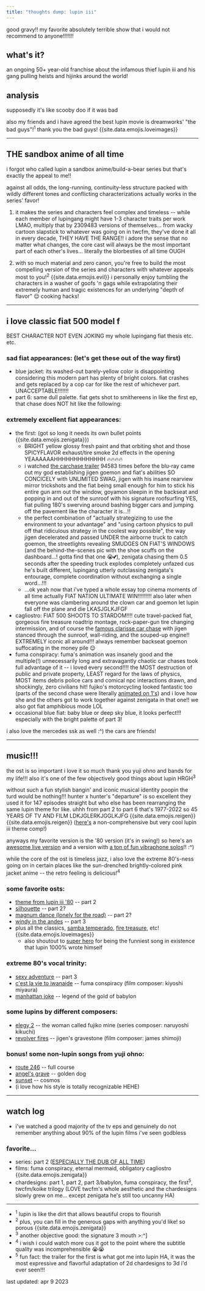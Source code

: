```yaml
---
title: "thoughts dump: lupin iii"
---
```


good gravy!! my favorite absolutely terrible show that i would not recommend to anyone!!!!!!!

## what's it?

an ongoing 50+ year-old franchise about the infamous thief lupin iii and his gang pulling heists and hijinks around the world!

## analysis

supposedly it's like scooby doo if it was bad

also my friends and i have agreed the best lupin movie is dreamworks' "the bad guys"!<sup>1</sup> thank you the bad guys! {{site.data.emojis.loveimages}}

---

## THE sandbox anime of all time

i forgot who called lupin a sandbox anime/build-a-bear series but that's exactly the appeal to me!!

against all odds, the long-running, continuity-less structure packed with wildly different tones and conflicting characterizations actually works in the series' favor!

1. it makes the series and characters feel complex and timeless -- while each member of lupingang might have 1-3 character traits per work LMAO, multiply that by 2309483 versions of themselves... from wacky cartoon slapstick to whatever was going on in twcfm, they've done it all in every decade, THEY HAVE THE RANGE!! i adore the sense that no matter what changes, the core cast will always be the most important part of each other's lives... literally the blorbesties of all time OUGH

2. with so much material and zero canon, you're free to build the most compelling version of the series and characters with whatever appeals most to you!<sup>2</sup> {{site.data.emojis.evil}} i personally enjoy tumbling the characters in a washer of goofs 'n gags while extrapolating their extremely human and tragic existences for an underlying "depth of flavor" 😌 cooking hacks!

---

## i love classic fiat 500 model f

BEST CHARACTER NOT EVEN JOKING my whole lupingang fiat thesis etc. etc.

### sad fiat appearances: (let's get these out of the way first)

- blue jacket: its washed-out barely-yellow color is disappointing considering this modern part has plenty of bright colors. fiat crashes and gets replaced by a cop car for like the rest of whichever part. UNACCEPTABLE!!!!!!!
- part 6: same dull palette. fiat gets shot to smithereens in like the first ep, that chase does NOT hit like the following:

### extremely excellent fiat appearances:

- the first: (got so long it needs its own bullet points {{site.data.emojis.zenigata}})
  - BRIGHT yellow glossy fresh paint and that orbiting shot and those SPICYFLAVOR exhaust/tire smoke 2d effects in the opening YEAAAAAAHHHHHHHHHHHHH 🔥🔥🔥🔥
  - i watched [the carchase trailer](https://www.youtube.com/watch?v=XM1HmNXpA-w) 94583 times before the blu-ray came out my god establishing jigen goemon and fiat's abilities SO CONCICELY with UNLIMITED SWAG, jigen with his insane rearview mirror trickshots and the fiat being small enough for him to stick his entire gun arm out the window, goyamon sleepin in the backseat and popping in and out of the sunroof with his signature roofsurfing YES, fiat pulling 180's swerving around bashing bigger cars and jumping off the pavement like the character it is...!!
  - the perfect combination of "actually strategizing to use the environment to your advantage" and "using cartoon physics to pull off that ridiculous strategy in the coolest way possible", the way jigen decelerated and passed UNDER the airborne truck to catch goemon, the streetlights revealing SMUDGES ON FIAT'S WINDOWS (and the behind-the-scenes pic with the shoe scuffs on the dashboard...! gotta find that one 😭💕), zenigata chasing them 0.5 seconds after the speeding truck explodes completely unfazed cus he's built different, lupingang utterly outclassing zenigata's entourage, complete coordination without exchanging a single word...!!!
  - ...ok yeah now that i've typed a whole essay top cinema moments of all time actually FIAT NATION ULTIMATE WIN!!!!!!!!! also later when everyone was clambering around the clown car and goemon let lupin fall off the plane and die LKASJGLKJFGF
- cagliostro: FIAT 500 SHOOTS TO STARDOM!!!! cute travel-packed fiat, gorgeous fire treasure roadtrip montage, rock-paper-gun tire changing intermission, and of course the [famous clarisse car chase](https://www.youtube.com/watch?v=LTOJZiDv1Uk) with jigen stanced through the sunroof, wall-riding, and the souped-up engine!! EXTREMELY iconic all around!!! always remember backseat goemon suffocating in the money pile 😌
- fuma conspiracy: fuma's animation was insanely good and the multiple(!) unnecessarily long and extravagantly chaotic car chases took full advantage of it -- i loved every second!!!! the MOST destruction of public and private property, LEAST regard for the laws of physics, MOST items debris police cars and comical npc interactions drawn, and shockingly, zero civilians hit! fujiko's motorcycling looked fantastic too (parts of the second chase were literally [animated on 1's](https://www.youtube.com/watch?v=WTGPoZzG-PI&t=197s)) and i love how she and the others got to work together against zenigata in that one!! we also got fiat amphibious mode LOL
- occasional blue fiat: baby blue or deep sky blue, it looks perfect!!! especially with the bright palette of part 3!

i also love the mercedes ssk as well :^) the cars are friends!

---

## music!!!

the ost is so important i love it so much thank you yuji ohno and bands for my life!!! also it's one of the few objectively good things about lupin HRGH<sup>3</sup>

without such a fun stylish bangin' and iconic musical identity poopin the turd would be nothing!!! hunter x hunter's "departure" is so excellent they used it for 147 episodes straight but who else has been rearranging the same lupin theme for like. uhhh from part 2 to part 6 that's 1977-2022 so 45 YEARS OF TV AND FILM LDKJGLERKJGGLKJFG {{site.data.emojis.reigen}} {{site.data.emojis.reigen}} ([here's](https://completely-legit.tumblr.com/post/650235599173926912) a non-comprehensive but very cool lupin iii theme comp!)

anyways my favorite version is the '80 version (it's in swing!) so here's an [awesome live version](https://www.youtube.com/watch?v=Kyl7fgvV1oo) and a version with [a ton of fun vibraphone solos](https://www.youtube.com/watch?v=6ZMitvIHIkI)!! :^)

while the core of the ost is timeless jazz, i also love the extreme 80's-ness going on in certain places like the sun-drenched brightly-colored pink jacket anime -- the retro feeling is delicious!<sup>4</sup>

### some favorite osts:

- [theme from lupin iii '80](https://www.youtube.com/watch?v=mujtQQENbnA) -- part 2
- [silhouette](https://www.youtube.com/watch?v=eHXrtbhiZ4M) -- part 2?
- [magnum dance (lonely for the road)](https://www.youtube.com/watch?v=IJ6cQDZMg14) -- part 2?
- [windy in the andes](https://www.youtube.com/watch?v=JokrlSGq2RU) -- part 3
- plus all the classics, [samba temperado](https://www.youtube.com/watch?v=Dab2-sxO2c8), [fire treasure](https://www.youtube.com/watch?v=5dzhgOxlr-U), etc! {{site.data.emojis.loveimages}}
  - also shoutout to [super hero](https://www.youtube.com/watch?v=XqbKIpb33r8) for being the funniest song in existence that lupin 1000% wrote himself

### extreme 80's vocal trinity:

- [sexy adventure](https://www.youtube.com/watch?v=G8jwJlHqISE) -- part 3
- [c'est la vie to iwanaide](https://www.youtube.com/watch?v=cYZ1mjvu7Rg) -- fuma conspiracy (film composer: kiyoshi miyaura)
- [manhattan joke](https://www.youtube.com/watch?v=5tqmdQPEYHE) -- legend of the gold of babylon

### some lupins by different composers:

- [elegy 2](https://www.youtube.com/watch?v=Q_dRBBfLMcw) -- the woman called fujiko mine (series composer: naruyoshi kikuchi)
- [revolver fires](https://www.youtube.com/watch?v=c3tlslGPwWI) -- jigen's gravestone (film composer: james shimoji)

### bonus! some non-lupin songs from yuji ohno:

- [route 246](https://www.youtube.com/watch?v=pcTYlJ_Jvqc) -- full course
- [angel's grave](https://www.youtube.com/watch?v=9i7wNMul7s4) -- golden dog
- [sunset](https://www.youtube.com/watch?v=0H594neW1EM) -- cosmos
- (i love how his style is totally recognizable HEHE)

---

## watch log

- i've watched a good majority of the tv eps and genuinely do not remember anything about 90% of the lupin films i've seen godbless

### favorite...

- series: part 2 ([ESPECIALLY THE DUB OF ALL TIME](https://rhymewithrachel.tumblr.com/post/190810815338/what-im-saying-is-that-this-is-the-only-dub-that))
- films: fuma conspiracy, eternal mermaid, obligatory cagliostro {{site.data.emojis.zenigata}}
- chardesigns: part 1, part 2, part 3/babylon, fuma conspiracy, the first<sup>5</sup>, twcfm/koike trilogy (LOVE twcfm's whole aesthetic and the chardesigns slowly grew on me... except zenigata he's still too uncanny HA)

---

- <sup>1</sup> lupin is like the dirt that allows beautiful crops to flourish
- <sup>2</sup> plus, you can fill in the generous gaps with anything you'd like! so porous {{site.data.emojis.zenigata}}
- <sup>3</sup> another objective good: the signature 3 mouth >:^]
- <sup>4</sup> i wish i could watch more cus it got to the point where the subtitle quality was incomprehensible 😭😭
- <sup>5</sup> fun fact: the trailer for the first is what got me into lupin HA, it was the most expressive and flavorful adaptation of 2d chardesigns to 3d i'd ever seen!!!

last updated: apr 9 2023
